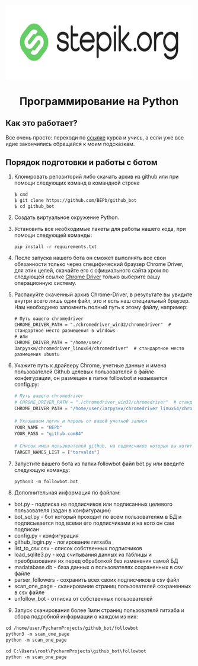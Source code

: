 <div align="center">


<img src="./art/stepik_logotype_green.png" alt="Bot logo" width="600" height="200.5">

# Программирование на Python

</div>

## Как это работает?

Все очень просто: переходи по [ссылке](https://stepik.org/course/67/syllabus) курса и учись, а если уже все идие закончились обращайся к моим подсказкам.

## Порядок подготовки и работы с ботом

1. Клонировать репозиторий либо скачать архив из github или при помощи следующих команд в командной строке
   ```commandline
   $ cmd
   $ git clone https://github.com/BEPb/github_bot
   $ cd github_bot
   ```

2. Создать виртуальное окружение Python.
3. Установить все необходимые пакеты для работы нашего кода, при помощи следующей команды:

    ```
    pip install -r requirements.txt
    ```
4. После запуска нашего бота он сможет выполнять все свои обязанности только через специфический браузер 
   Chrome Driver, для этих целей, скачайте его с официального сайта хром по следующей ссылке
   [Chrome Driver](https://chromedriver.chromium.org/downloads) только выберите вашу операционную систему.

5. Распакуйте скаченный архив Chrome-Driver, в результате вы увидите внутри всего лишь один файл, это и есть наш 
   специальный браузер. Нам необходимо запомнить полный путь к этому файлу, например:
    ```
    # Путь вашего chromedriver
    CHROME_DRIVER_PATH = "./chromedriver_win32/chromedriver"  # стандартное место размещения в windows
    # или
    CHROME_DRIVER_PATH = "/home/user/Загрузки/chromedriver_linux64/chromedriver"  # стандартное место размещения ubuntu
    ```


6. Укажите путь к драйверу Chrome, учетные данные и имена пользователей Github целевых пользователей в файле 
   конфигурации, он размещен в папке followbot и называется config.py:

    ```python
    # Путь вашего chromedriver
    # CHROME_DRIVER_PATH = "./chromedriver_win32/chromedriver"  # стандартное место размещения в windows
    CHROME_DRIVER_PATH = "/home/user/Загрузки/chromedriver_linux64/chromedriver"  # стандартное место размещения ubuntu
   
    # Указываем логин и пароль от вашей учетной записи
    YOUR_NAME = "BEPb"
    YOUR_PASS = "github.com84"
   
    # Список имен пользователей github, на подписчиков которых вы хотите подписаться
    TARGET_NAMES_LIST = ["torvalds"]
    ```

7. Запустите вашего бота из папки followbot файл bot.py или введите следующую команду:

    ```
    python3 -m followbot.bot
    ```
   
8. Дополнительная информация по файлам:
* bot.py - подписка на подписчиков или подписанных целевого пользователя (задан в конфигурации)
* bot_sql.py - бот который проходит по всем пользователям в БД и подписывается под всеми его подписчиками и на кого 
  он сам подписан
* config.py - конфигурация
* github_login.py - логирование гитхаба
* list_to_csv.csv - список собственных подписчиков
* load_sqlite3.py - код считывания данных из таблицы и преобразования их перед обработкой без изменения самой БД
* madatabase.db - база данных о пользователях сохраненных в csv файле
* parser_followers - сохранить всех своих подписчиков в csv файл
* scan_one_page - сканирование страниц пользователей сохраненных в csv файле
* unfollow_bot - отписка от собственных пользователей

9. Запуск сканирования более 1млн страниц пользователй гитхаба и сбора подробной информации о каждом из них:
```commandline
cd /home/user/PycharmProjects/github_bot/followbot
python3 -m scan_one_page
python -m scan_one_page
```

```commandline
cd C:\Users\root\PycharmProjects\github_bot\followbot
python -m scan_one_page
```


